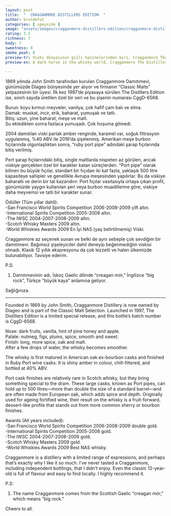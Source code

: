 ```yaml
---
layout: post
title:  "  CRAGGANMORE DISTILLERS EDITION  "
author: brutdefut
categories: [ speyside ]
image: "assets/images/cragganmore-distillers-edition/cragganmore-distillers-edition.JPG"
rating: 3.5
richness: 7
body: 7
sweetness: 8
smoke_peat: 0
preview-tr: Viski dünyasının gizli hazinelerinden biri, Cragganmore The Distillers Edition.                           
preview-en: A dark horse in the whisky world, Cragganmore The Distillers Edition.   
                 
---
```


1869 yılında John Smith tarafından kurulan Cragganmore Damıtımevi, günümüzde Diageo bünyesinde yer alıyor ve firmanın “Classic Malts” yelpazesinin bir üyesi. İlk kez 1997’de piyasaya sürülen The Distillers Edition ise, sınırlı sayıda üretilen özel bir seri ve bu şişenin numarası CggD-6568.  

Burun: koyu kırmızı meyveler, vanilya, çok hafif çam balı ve elma.   
Damak: muskat, incir, erik, baharat, yumuşak ve tatlı.  
Bitiş: uzun, yine baharat, meşe ve malt.  
Su ekledikten sonra fazlaca yumuşadı. Çok hoşuma gitmedi.  

2004 damıtılan viski parlak amber renginde, karamel var, soğuk filtrasyon uygulanmış, %40 ABV ile 2016’da şişelenmiş. Amerikan meşe burbon fıçılarında olgunlaştıktan sonra, “ruby port pipe” adındaki şarap fıçılarında bitiş verilmiş.  

Port şarap fıçılarındaki bitiş, single maltlarda nispeten az görülen, ancak viskiye gerçekten özel bir karakter katan süreçlerden. “Port pipe” olarak bilinen bu büyük fıçılar, standart bir fıçıdan iki kat fazla, yaklaşık 500 litre kapasiteye sahipler ve genellikle Avrupa meşesinden yapılırlar. Bu da viskiye baharatlı ve derin bir tat kazandırır. Port fıçılar vasıtasıyla ortaya çıkan profil, günümüzde yaygın kullanılan şeri veya burbon muadillerine göre, viskiye daha meyvemsi ve tatlı bir karakter sunar.  

Ödüller (Tüm yıllar dahil):  
-San Francisco World Spirits Competition 2006-2008-2009 çift altın.    
-International Spirits Competition 2005-2008 altın.  
-The IWSC 2004-2007-2008-2009 altın.   
-Scotch Whisky Masters 2009 altın.  
-World Whiskies Awards 2009 En İyi NAS (yaş belirtilmemiş) Viski.  

Cragganmore az seçenek sunan ve belki de aynı sebeple çok sevdiğim bir damıtımevi. Bağımsız şişeleyiciler dahil deneyip beğenmediğim viskisi olmadı. Klasik 12 yıllık ekspresyonu da çok lezzetli ve halen ülkemizde bulunabiliyor. Tavsiye ederim. 

P.S:  
1. Damıtımevinin adı, İskoç Gaelic dilinde “creagan mór,” İngilizce “big rock”, Türkçe “büyük kaya” anlamına geliyor.  

Sağlığınıza.      
   
-----------------------------------------------

<p id="english"></p>

Founded in 1869 by John Smith, Cragganmore Distillery is now owned by Diageo and is part of the Classic Malt Selection. Launched in 1997, The Distillers Edition is a limited special release, and this bottle’s batch number is CggD-6568.  

Nose: dark fruits, vanilla, hint of pine honey and apple.  
Palate: nutmeg, figs, plums, spice, smooth and sweet.   
Finish: long, more spice, oak and malt.  
After a few drops of water, the whisky becomes smoother.      

The whisky is first matured in American oak ex-bourbon casks and finished in Ruby Port wine casks. It is shiny amber in colour, chill-filtered, and bottled at 40% ABV.    

Port cask finishes are relatively rare in Scotch whisky, but they bring something special to the dram. These large casks, known as Port pipes, can hold up to 500 litres—more than double the size of a standard barrel—and are often made from European oak, which adds spice and depth. Originally used for ageing fortified wine, their result on the whisky is a fruit-forward, dessert-like profile that stands out from more common sherry or bourbon finishes.  

Awards (All years included):  
-San Francisco World Spirits Competition 2006-2008-2009 double gold.    
-International Spirits Competition 2005-2008 gold.  
-The IWSC 2004-2007-2008-2009 gold.   
-Scotch Whisky Masters 2009 gold.  
-World Whiskies Awards 2009 Best NAS whisky.  

Cragganmore is a distillery with a limited range of expressions, and perhaps that’s exactly why I like it so much. I’ve never tasted a Cragganmore, including independent bottlings, that I didn’t enjoy. Even the classic 12-year-old is full of flavour and easy to find locally. I highly recommend it.  

P.S:  
1. The name Cragganmore comes from the Scottish Gaelic “creagan mór,” which means “big rock.” 

Cheers to all.  

